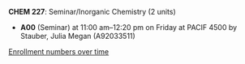 **CHEM 227**: Seminar/Inorganic Chemistry (2 units)

- **A00** (Seminar) at 11:00 am–12:20 pm on Friday at PACIF 4500 by Stauber, Julia Megan (A92033511)

[Enrollment numbers over time](./CHEM227.tsv)

